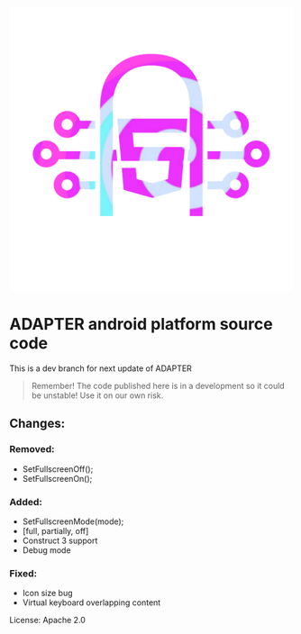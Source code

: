 ![ADAPTER logo](https://github.com/PuRainDev/ADAPTER-android-platform-source/raw/dev/adap_logo.png?raw=true)
# ADAPTER android platform source code
 This is a dev branch for next update of ADAPTER
 
> Remember!
> The code published here is in a development so it could be unstable! 
> Use it on our own risk.

## Changes:
### Removed:
- SetFullscreenOff();
- SetFullscreenOn();
 
### Added:
- SetFullscreenMode(mode);
- [full, partially, off]
- Construct 3 support
- Debug mode
 
### Fixed:
- Icon size bug
- Virtual keyboard overlapping content

 
 License: Apache 2.0
